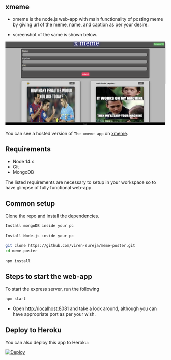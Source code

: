 ## xmeme

-  xmeme is the node.js web-app with main functionality of posting meme by giving url of the meme, name, and caption as per your desire.

-  screenshot of the same is shown below.

<img src="https://github.com/viren-sureja/meme-poster/blob/master/assets/Screenshot%20(22).png" alt="Screenshot of the example app"/>

You can see a hosted version of `The xmeme app` on <a href="https://x-m-e-m-e.herokuapp.com/memes" target="_blank">xmeme</a>.

## Requirements

-  Node 14.x
-  Git
-  MongoDB

The listed requirements are necessary to setup in your workspace so to have glimpse of fully functional web-app.

## Common setup

Clone the repo and install the dependencies.

```bash
Install mongoDB inside your pc
```

```bash
Install Node.js inside your pc
```

```bash
git clone https://github.com/viren-sureja/meme-poster.git
cd meme-poster
```

```bash
npm install
```

## Steps to start the web-app

To start the express server, run the following

```bash
npm start
```

-  Open [http://localhost:8081](http://localhost:3000) and take a look around, although you can have appropriate port as per your wish.

## Deploy to Heroku

You can also deploy this app to Heroku:

[![Deploy](https://www.herokucdn.com/deploy/button.svg)](https://heroku.com/deploy)
